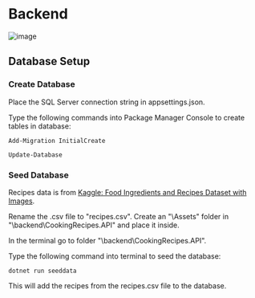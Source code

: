 # Backend

![image](https://github.com/GrujicBard/CookingRecipes/assets/33715866/5cf04a3d-19ae-4d5c-8b7a-dd50348feb53)

## Database Setup
### Create Database
Place the SQL Server connection string in appsettings.json.

Type the following commands into Package Manager Console to create tables in database:

`Add-Migration InitialCreate`

`Update-Database`
### Seed Database
Recipes data is from [Kaggle: Food Ingredients and Recipes Dataset with Images](https://pages.github.com/](https://www.kaggle.com/datasets/pes12017000148/food-ingredients-and-recipe-dataset-with-images)https://www.kaggle.com/datasets/pes12017000148/food-ingredients-and-recipe-dataset-with-images/).

Rename the .csv file to "recipes.csv". Create an "\Assets" folder in "\backend\CookingRecipes.API" and place it inside.

In the terminal go to folder "\backend\CookingRecipes.API".

Type the following command into terminal to seed the database:

`dotnet run seeddata`

This will add the recipes from the recipes.csv file to the database.

